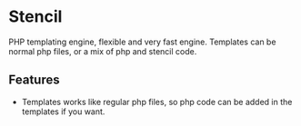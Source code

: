 # Stencil

PHP templating engine, flexible and very fast engine. Templates can be normal php files, or a mix of php and stencil code.



## Features

- Templates works like regular php files, so php code can be added in the templates if you want.
